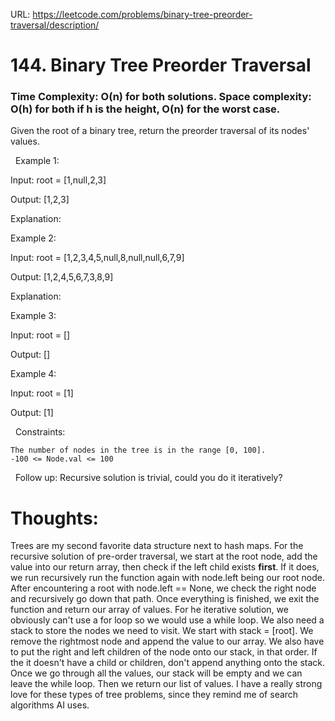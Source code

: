 URL: https://leetcode.com/problems/binary-tree-preorder-traversal/description/

# 144. Binary Tree Preorder Traversal

### Time Complexity: O(n) for both solutions. Space complexity: O(h) for both if h is the height, O(n) for the worst case.

Given the root of a binary tree, return the preorder traversal of its nodes' values.

 
Example 1:

Input: root = [1,null,2,3]

Output: [1,2,3]

Explanation:

Example 2:

Input: root = [1,2,3,4,5,null,8,null,null,6,7,9]

Output: [1,2,4,5,6,7,3,8,9]

Explanation:

Example 3:

Input: root = []

Output: []

Example 4:

Input: root = [1]

Output: [1]

 
Constraints:

	The number of nodes in the tree is in the range [0, 100].
	-100 <= Node.val <= 100

 
Follow up: Recursive solution is trivial, could you do it iteratively?

# Thoughts:
Trees are my second favorite data structure next to hash maps. For the recursive solution of pre-order traversal, we start at the root node, add the value into our return array, then check if the left child exists **first**. If it does, we 
run recursively run the function again with node.left being our root node. After encountering a root with node.left == None, we check the right node and recursively go down that path. Once everything is finished, we exit the function and 
return our array of values. For he iterative solution, we obviously can't use a for loop so we would use a while loop. We also need a stack to store the nodes we need to visit. We start with stack = [root]. We remove the rightmost node 
and append the value to our array. We also have to put the right and left children of the node onto our stack, in that order. If the it doesn't have a child or children, don't append anything onto the stack. Once we go through all the 
values, our stack will be empty and we can leave the while loop. Then we return our list of values. I have a really strong love for these types of tree problems, since they remind me of search algorithms AI uses.
